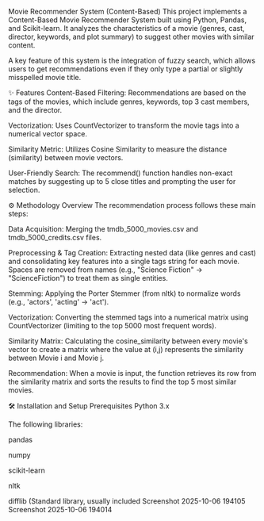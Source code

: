 Movie Recommender System (Content-Based) This project implements a Content-Based Movie Recommender System built using Python, Pandas, and Scikit-learn. It analyzes the characteristics of a movie (genres, cast, director, keywords, and plot summary) to suggest other movies with similar content.

A key feature of this system is the integration of fuzzy search, which allows users to get recommendations even if they only type a partial or slightly misspelled movie title.

✨ Features Content-Based Filtering: Recommendations are based on the tags of the movies, which include genres, keywords, top 3 cast members, and the director.

Vectorization: Uses CountVectorizer to transform the movie tags into a numerical vector space.

Similarity Metric: Utilizes Cosine Similarity to measure the distance (similarity) between movie vectors.

User-Friendly Search: The recommend() function handles non-exact matches by suggesting up to 5 close titles and prompting the user for selection.

⚙️ Methodology Overview The recommendation process follows these main steps:

Data Acquisition: Merging the tmdb_5000_movies.csv and tmdb_5000_credits.csv files.

Preprocessing & Tag Creation: Extracting nested data (like genres and cast) and consolidating key features into a single tags string for each movie. Spaces are removed from names (e.g., "Science Fiction" → "ScienceFiction") to treat them as single entities.

Stemming: Applying the Porter Stemmer (from nltk) to normalize words (e.g., 'actors', 'acting' → 'act').

Vectorization: Converting the stemmed tags into a numerical matrix using CountVectorizer (limiting to the top 5000 most frequent words).

Similarity Matrix: Calculating the cosine_similarity between every movie's vector to create a matrix where the value at (i,j) represents the similarity between Movie i and Movie j.

Recommendation: When a movie is input, the function retrieves its row from the similarity matrix and sorts the results to find the top 5 most similar movies.

🛠️ Installation and Setup Prerequisites Python 3.x

The following libraries:

pandas

numpy

scikit-learn

nltk

difflib (Standard library, usually included Screenshot 2025-10-06 194105 Screenshot 2025-10-06 194014
